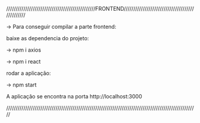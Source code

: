 ///////////////////////////////////////////////FRONTEND///////////////////////////////////////////////

-> Para conseguir compilar a parte frontend:

baixe as dependencia do projeto:

-> npm i axios

-> npm i react

rodar a aplicação:

-> npm start

A aplicação se encontra na porta http://localhost:3000

/////////////////////////////////////////////////////////////////////////////////////////////////////
